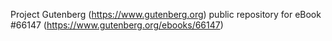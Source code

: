 Project Gutenberg (https://www.gutenberg.org) public repository for
eBook #66147 (https://www.gutenberg.org/ebooks/66147)
